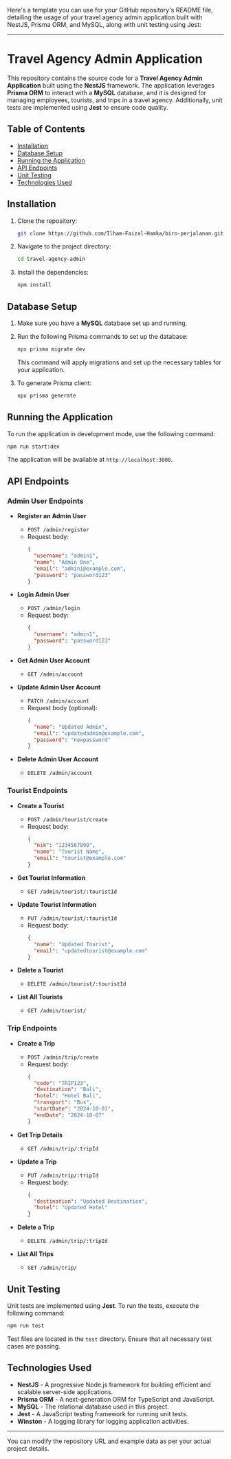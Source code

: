 Here's a template you can use for your GitHub repository's README file, detailing the usage of your travel agency admin application built with NestJS, Prisma ORM, and MySQL, along with unit testing using Jest:

---

# Travel Agency Admin Application

This repository contains the source code for a **Travel Agency Admin Application** built using the **NestJS** framework. The application leverages **Prisma ORM** to interact with a **MySQL** database, and it is designed for managing employees, tourists, and trips in a travel agency. Additionally, unit tests are implemented using **Jest** to ensure code quality.

## Table of Contents

- [Installation](#installation)
- [Database Setup](#database-setup)
- [Running the Application](#running-the-application)
- [API Endpoints](#api-endpoints)
- [Unit Testing](#unit-testing)
- [Technologies Used](#technologies-used)

## Installation

1. Clone the repository:

   ```bash
   git clone https://github.com/Ilham-Faizal-Hamka/biro-perjalanan.git
   ```

2. Navigate to the project directory:

   ```bash
   cd travel-agency-admin
   ```

3. Install the dependencies:

   ```bash
   npm install
   ```
   
## Database Setup

1. Make sure you have a **MySQL** database set up and running.
   
2. Run the following Prisma commands to set up the database:

   ```bash
   npx prisma migrate dev
   ```

   This command will apply migrations and set up the necessary tables for your application.

3. To generate Prisma client:

   ```bash
   npx prisma generate
   ```

## Running the Application

To run the application in development mode, use the following command:

```bash
npm run start:dev
```

The application will be available at `http://localhost:3000`.

## API Endpoints

### Admin User Endpoints

- **Register an Admin User**
  - `POST /admin/register`
  - Request body:
    ```json
    {
      "username": "admin1",
      "name": "Admin One",
      "email": "admin1@example.com",
      "password": "password123"
    }
    ```

- **Login Admin User**
  - `POST /admin/login`
  - Request body:
    ```json
    {
      "username": "admin1",
      "password": "password123"
    }
    ```

- **Get Admin User Account**
  - `GET /admin/account`

- **Update Admin User Account**
  - `PATCH /admin/account`
  - Request body (optional):
    ```json
    {
      "name": "Updated Admin",
      "email": "updatedadmin@example.com",
      "password": "newpassword"
    }
    ```

- **Delete Admin User Account**
  - `DELETE /admin/account`

### Tourist Endpoints

- **Create a Tourist**
  - `POST /admin/tourist/create`
  - Request body:
    ```json
    {
      "nik": "1234567890",
      "name": "Tourist Name",
      "email": "tourist@example.com"
    }
    ```

- **Get Tourist Information**
  - `GET /admin/tourist/:touristId`

- **Update Tourist Information**
  - `PUT /admin/tourist/:touristId`
  - Request body:
    ```json
    {
      "name": "Updated Tourist",
      "email": "updatedtourist@example.com"
    }
    ```

- **Delete a Tourist**
  - `DELETE /admin/tourist/:touristId`

- **List All Tourists**
  - `GET /admin/tourist/`

### Trip Endpoints

- **Create a Trip**
  - `POST /admin/trip/create`
  - Request body:
    ```json
    {
      "code": "TRIP123",
      "destination": "Bali",
      "hotel": "Hotel Bali",
      "transport": "Bus",
      "startDate": "2024-10-01",
      "endDate": "2024-10-07"
    }
    ```

- **Get Trip Details**
  - `GET /admin/trip/:tripId`

- **Update a Trip**
  - `PUT /admin/trip/:tripId`
  - Request body:
    ```json
    {
      "destination": "Updated Destination",
      "hotel": "Updated Hotel"
    }
    ```

- **Delete a Trip**
  - `DELETE /admin/trip/:tripId`

- **List All Trips**
  - `GET /admin/trip/`

## Unit Testing

Unit tests are implemented using **Jest**. To run the tests, execute the following command:

```bash
npm run test
```

Test files are located in the `test` directory. Ensure that all necessary test cases are passing.

## Technologies Used

- **NestJS** - A progressive Node.js framework for building efficient and scalable server-side applications.
- **Prisma ORM** - A next-generation ORM for TypeScript and JavaScript.
- **MySQL** - The relational database used in this project.
- **Jest** - A JavaScript testing framework for running unit tests.
- **Winston** - A logging library for logging application activities.

---

You can modify the repository URL and example data as per your actual project details.